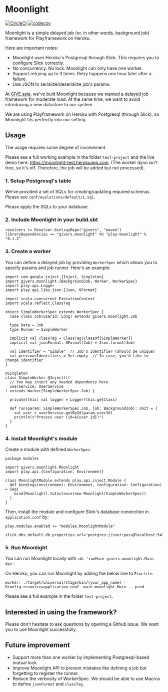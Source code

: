 Moonlight
==========

[![CircleCI](https://circleci.com/gh/GIVESocialMovement/moonlight/tree/master.svg?style=shield)](https://circleci.com/gh/GIVESocialMovement/moonlight/tree/master)
[![codecov](https://codecov.io/gh/GIVESocialMovement/moonlight/branch/master/graph/badge.svg)](https://codecov.io/gh/GIVESocialMovement/moonlight)

Moonlight is a simple delayed job (or, in other words, background job) framework for Playframework on Heroku.

Here are important notes:
* Moonlight uses Heroku's Postgresql through Slick. This requires you to configure Slick correctly.
* No concurrency. No lock. Moonlight can only have one worker.
* Support retrying up to 3 times. Retry happens one hour later after a failure.
* Use JSON to serialize/deserialize job's params.

At [GIVE.asia](https://give.asia), we've built Moonlight because we wanted a delayed job framework for moderate load.
At the same time, we want to avoid introducing a new datastore to our system.

We are using Playframework on Heroku with Postgresql (through Slick), so Moonlight fits perfectly into our setting.


Usage
------

The usage requires some degree of involvement.

Please see a full working example in the folder `test-project` and the live demo here: https://moonlight-test.herokuapp.com.
(The worker dyno isn't free, so it's off. Therefore, the job will be added but not processed).


### 1. Setup Postgresql's table

We've provided a set of SQLs for creating/updating required schemas. Please see `conf/evolutions/default/1.sql`.

Please apply the SQLs to your database.


### 2. Include Moonlight in your build.sbt

```
resolvers += Resolver.bintrayRepo("givers", "maven")
libraryDependencies += "givers.moonlight" %% "play-moonlight" % "0.1.2"
```

### 3. Create a worker

You can define a delayed job by providing `WorkerSpec` which allows you to specify params and job runner. Here's an example:

```
import com.google.inject.{Inject, Singleton}
import givers.moonlight.{BackgroundJob, Worker, WorkerSpec}
import play.api.Logger
import play.api.libs.json.{Json, OFormat}

import scala.concurrent.ExecutionContext
import scala.reflect.ClassTag

object SimpleWorkerSpec extends WorkerSpec {
  case class Job(userId: Long) extends givers.moonlight.Job

  type Data = Job
  type Runner = SimpleWorker

  implicit val classTag = ClassTag(classOf[SimpleWorker])
  implicit val jsonFormat: OFormat[Job] = Json.format[Job]

  val identifier = "Simple"  // Job's identifier (should be unique)
  val previousIdentifiers = Set.empty  // In case, you'd like to change identifier
}

@Singleton
class SimpleWorker @Inject()(
  // You may inject any needed dependency here
  userService: UserService
) extends Worker[SimpleWorkerSpec.Job] {

  private[this] val logger = Logger(this.getClass)

  def run(param: SimpleWorkerSpec.Job, job: BackgroundJob): Unit = {
    val user = userService.getById(param.userId)
    println(s"Process user (id=${user.id})")
  }
}
```


### 4. Install Moonlight's module

Create a module with defined `WorkerSpec`:

```
package modules

import givers.moonlight.Moonlight
import play.api.{Configuration, Environment}

class MoonlightModule extends play.api.inject.Module {
  def bindings(environment: Environment, configuration: Configuration)  = Seq(
    bind[Moonlight].toInstance(new Moonlight(SimpleWorkerSpec))
  )
}
```

Then, install the module and configure Slick's database connection in `application.conf` by:

```
play.modules.enabled += "modules.MoonlightModule"

slick.dbs.default.db.properties.url="postgres://user:pass@localhost:5432/database"
```


### 5. Run Moonlight

You can run Moonlight locally with `sbt 'runMain givers.moonlight.Main dev'`.

On Heroku, you can run Moonlight by adding the below line to `Procfile`:

```
worker: ./target/universal/stage/bin/[your_app_name] -Dconfig.resource=application.conf -main moonlight.Main -- prod
```

Please see a full example in the folder `test-project`.


Interested in using the framework?
-----------------------------------

Please don't hesitate to ask questions by opening a Github issue. We want you to use Moonlight successfully.


Future improvement
-------------------

* Support more than one worker by implementing Postgresql-based mutual lock.
* Improve Moonlight API to prevent mistakes like defining a job but forgetting to register the runner.
* Reduce the verbosity of WorkerSpec. We should be able to use Macros to define `jsonFormat` and `classTag`.
